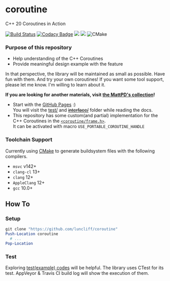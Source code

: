 # coroutine

C++ 20 Coroutines in Action

[![Build Status](https://dev.azure.com/luncliff/personal/_apis/build/status/luncliff.coroutine?branchName=master)](https://dev.azure.com/luncliff/personal/_build/latest?definitionId=27&branchName=master)
[![Codacy Badge](https://api.codacy.com/project/badge/Grade/38aa16f6d7e046898af3835918c0cd5e)](https://app.codacy.com/app/luncliff/coroutine?utm_source=github.com&utm_medium=referral&utm_content=luncliff/coroutine&utm_campaign=Badge_Grade_Dashboard)
[![](https://sonarcloud.io/api/project_badges/measure?project=luncliff_coroutine&metric=sqale_rating)](https://sonarcloud.io/dashboard?id=luncliff_coroutine)
[![](https://sonarcloud.io/api/project_badges/measure?project=luncliff_coroutine&metric=ncloc)](https://sonarcloud.io/dashboard?id=luncliff_coroutine)
![CMake](https://img.shields.io/badge/CMake-3.21+-00529b)

### Purpose of this repository

* Help understanding of the C++ Coroutines
* Provide meaningful design example with the feature

In that perspective, the library will be maintained as small as possible. Have fun with them. And try your own coroutines!
If you want some tool support, please let me know. I'm willing to learn about it.

**If you are looking for another materials, visit [the MattPD's collection](https://gist.github.com/MattPD/9b55db49537a90545a90447392ad3aeb#file-cpp-std-coroutines-draft-md)!**

* Start with the [GitHub Pages](https://luncliff.github.io/coroutine) :)  
  You will visit the [test/](./test/) and ~~[interface/](./interface/coroutine)~~ folder while reading the docs.
* This repository has some custom(and partial) implementation for the C++ Coroutines in the [`<coroutine/frame.h>`](./interface/coroutine/frame.h).  
  It can be activated with macro `USE_PORTABLE_COROUTINE_HANDLE`

### Toolchain Support

Currently using [CMake](./CMakeLists.txt) to generate buildsystem files with the following compilers.

* `msvc` v142+
* `clang-cl` 13+
* `clang` 12+
* `AppleClang` 12+
* `gcc` 10.0+

## How To

### Setup

```ps1
git clone "https://github.com/luncliff/coroutine"
Push-Location coroutine
  # ...
Pop-Location
```

### Test

Exploring [test(example) codes](./test) will be helpful. The library uses CTest for its test.
AppVeyor & Travis CI build log will show the execution of them.
